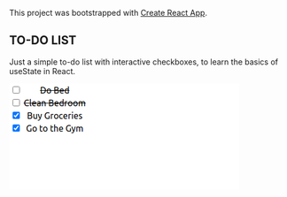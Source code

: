 This project was bootstrapped with [Create React App](https://github.com/facebook/create-react-app).

## TO-DO LIST
Just a simple to-do list with interactive checkboxes, to learn the basics of useState in React.

![Preview](/public/preview.png)
